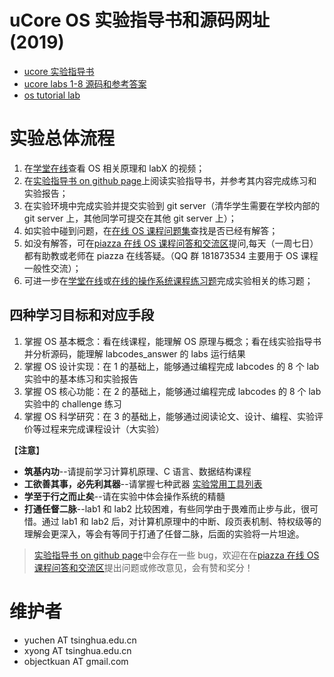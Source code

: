 # uCore OS 实验指导书和源码网址 (2019)

- [ucore 实验指导书](https://learningos.github.io/ucore_os_webdocs/)
- [ucore labs 1-8 源码和参考答案 ](https://github.com/learningos/ucore_os_lab)
- [os tutorial lab](https://github.com/chyyuu/os_tutorial_lab)

# 实验总体流程

1. 在[学堂在线](https://www.xuetangx.com/courses/TsinghuaX/30240243X/2015_T1/about)查看 OS 相关原理和 labX 的视频；
2. 在[实验指导书 on github page](https://learningos.github.io/ucore_os_webdocs/)上阅读实验指导书，并参考其内容完成练习和实验报告；
3. 在实验环境中完成实验并提交实验到 git server（清华学生需要在学校内部的 git server 上，其他同学可提交在其他 git server 上）；
4. 如实验中碰到问题，在[在线 OS 课程问题集](https://chyyuu.gitbooks.io/os_course_qa/content/)查找是否已经有解答；
5. 如没有解答，可在[piazza 在线 OS 课程问答和交流区](https://piazza.com/tsinghua.edu.cn/spring2015/30240243x/home)提问,每天（一周七日）都有助教或老师在 piazza 在线答疑。（QQ 群 181873534 主要用于 OS 课程一般性交流）；
6. 可进一步在[学堂在线](https://www.xuetangx.com/courses/TsinghuaX/30240243X/2015_T1/about)或[在线的操作系统课程练习题](https://chyyuu.gitbooks.io/os_course_exercises/content/)完成实验相关的练习题；

## 四种学习目标和对应手段

1. 掌握 OS 基本概念：看在线课程，能理解 OS 原理与概念；看在线实验指导书并分析源码，能理解 labcodes_answer 的 labs 运行结果
2. 掌握 OS 设计实现：在 1 的基础上，能够通过编程完成 labcodes 的 8 个 lab 实验中的基本练习和实验报告
3. 掌握 OS 核心功能：在 2 的基础上，能够通过编程完成 labcodes 的 8 个 lab 实验中的 challenge 练习
4. 掌握 OS 科学研究：在 3 的基础上，能够通过阅读论文、设计、编程、实验评价等过程来完成课程设计（大实验）

【**注意**】

- **筑基内功**--请提前学习计算机原理、C 语言、数据结构课程
- **工欲善其事，必先利其器**--请掌握七种武器 [实验常用工具列表](https://github.com/chyyuu/ucore_os_docs/blob/master/lab0/lab0_ref_ucore-tools.md)
- **学至于行之而止矣**--请在实验中体会操作系统的精髓
- **打通任督二脉**--lab1 和 lab2 比较困难，有些同学由于畏难而止步与此，很可惜。通过 lab1 和 lab2 后，对计算机原理中的中断、段页表机制、特权级等的理解会更深入，等会有等同于打通了任督二脉，后面的实验将一片坦途。

> [实验指导书 on github page](https://learningos.github.io/ucore_os_webdocs/)中会存在一些 bug，欢迎在在[piazza 在线 OS 课程问答和交流区](https://piazza.com/tsinghua.edu.cn/spring2015/30240243x/home)提出问题或修改意见，会有赞和奖分！

# 维护者

- yuchen AT tsinghua.edu.cn
- xyong AT tsinghua.edu.cn
- objectkuan AT gmail.com
